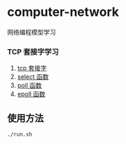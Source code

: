 <!--
 * @Author: sjhuang
 * @Date: 2022-03-05 20:31:37
 * @LastEditTime: 2022-03-06 13:45:08
 * @FilePath: /computer_network/readme.md
-->
# computer-network
网络编程模型学习

### TCP 套接字学习
1. [tcp 套接字](doc/socket.md)
2. [select 函数](doc/select.md)
3. [poll 函数](doc/poll.md)
4. [epoll 函数](doc/epoll.md)
   
## 使用方法
```shell
./run.sh
```